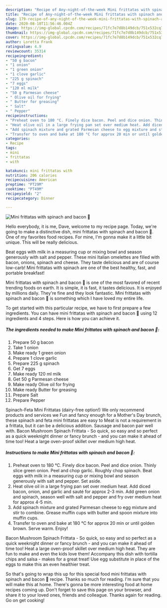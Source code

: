 ```yaml
---
description: "Recipe of Any-night-of-the-week Mini frittatas with spinach and bacon 🥓"
title: "Recipe of Any-night-of-the-week Mini frittatas with spinach and bacon 🥓"
slug: 179-recipe-of-any-night-of-the-week-mini-frittatas-with-spinach-and-bacon
date: 2020-08-10T11:56:46.004Z
image: https://img-global.cpcdn.com/recipes/71fc7e7d8b149dcb/751x532cq70/mini-frittatas-with-spinach-and-bacon-🥓-recipe-main-photo.jpg
thumbnail: https://img-global.cpcdn.com/recipes/71fc7e7d8b149dcb/751x532cq70/mini-frittatas-with-spinach-and-bacon-🥓-recipe-main-photo.jpg
cover: https://img-global.cpcdn.com/recipes/71fc7e7d8b149dcb/751x532cq70/mini-frittatas-with-spinach-and-bacon-🥓-recipe-main-photo.jpg
author: Loretta Frank
ratingvalue: 4.9
reviewcount: 35314
recipeingredient:
- "50 g bacon"
- "1 onion"
- "1 green onion"
- "1 clove garlic"
- "225 g spinach"
- "7 eggs"
- "120 ml milk"
- "50 g Parmesan cheese"
- " Olive oil for frying"
- " Butter for greasing"
- " Salt"
- " Pepper"
recipeinstructions:
- "Preheat oven to 180 °C. Finely dice bacon. Peel and dice onion. Thinly slice green onion. Peel and chop garlic. Roughly chop spinach. Beat eggs with milk in a measuring cup or mixing bowl and season generously with salt and pepper. Set aside."
- "Heat olive oil in a large frying pan set over medium heat. Add diced bacon, onion, and garlic and sauté for approx 2-3 min. Add green onion and spinach, season well with salt and pepper and fry over medium heat for approx 4-5 min."
- "Add spinach mixture and grated Parmesan cheese to egg mixture and stir to combine. Grease muffin cups with butter and spoon mixture into muffin cups."
- "Transfer to oven and bake at 180 °C for approx 20 min or until golden brown. Serve warm. Enjoy!"
categories:
- Recipe
tags:
- mini
- frittatas
- with

katakunci: mini frittatas with 
nutrition: 206 calories
recipecuisine: American
preptime: "PT29M"
cooktime: "PT49M"
recipeyield: "2"
recipecategory: Dinner

---
```



![Mini frittatas with spinach and bacon 🥓](https://img-global.cpcdn.com/recipes/71fc7e7d8b149dcb/751x532cq70/mini-frittatas-with-spinach-and-bacon-🥓-recipe-main-photo.jpg)

Hello everybody, it is me, Dave, welcome to my recipe page. Today, we're going to make a distinctive dish, mini frittatas with spinach and bacon 🥓. One of my favorites food recipes. For mine, I'm gonna make it a little bit unique. This will be really delicious.

Beat eggs with milk in a measuring cup or mixing bowl and season generously with salt and pepper. These mini Italian omelettes are filled with bacon, onions, spinach and cheese. They taste delicious and are of course low-carb! Mini frittatas with spinach are one of the best healthy, fast, and portable breakfast!

Mini frittatas with spinach and bacon 🥓 is one of the most favored of recent trending foods on earth. It is simple, it is fast, it tastes delicious. It is enjoyed by millions daily. They're fine and they look fantastic. Mini frittatas with spinach and bacon 🥓 is something which I have loved my entire life.


To get started with this particular recipe, we have to first prepare a few ingredients. You can have mini frittatas with spinach and bacon 🥓 using 12 ingredients and 4 steps. Here is how you can achieve it.

<!--inarticleads1-->

##### The ingredients needed to make Mini frittatas with spinach and bacon 🥓:

1. Prepare 50 g bacon
1. Take 1 onion
1. Make ready 1 green onion
1. Prepare 1 clove garlic
1. Prepare 225 g spinach
1. Get 7 eggs
1. Make ready 120 ml milk
1. Get 50 g Parmesan cheese
1. Make ready  Olive oil for frying
1. Make ready  Butter for greasing
1. Prepare  Salt
1. Prepare  Pepper


Spinach-Feta Mini Frittatas (dairy-free option!) We only recommend products and services we Fun and fancy enough for a Mother&#39;s Day brunch, these spinach and feta mini frittatas are easy to Meat is not a requirement in a frittata, but it can be a delicious addition. Sausage and bacon pair well with. Bacon Mushroom Spinach Frittata - So quick, so easy and so perfect as a quick weeknight dinner or fancy brunch - and you can make it ahead of time too! Heat a large oven-proof skillet over medium high heat. 

<!--inarticleads2-->

##### Instructions to make Mini frittatas with spinach and bacon 🥓:

1. Preheat oven to 180 °C. Finely dice bacon. Peel and dice onion. Thinly slice green onion. Peel and chop garlic. Roughly chop spinach. Beat eggs with milk in a measuring cup or mixing bowl and season generously with salt and pepper. Set aside.
1. Heat olive oil in a large frying pan set over medium heat. Add diced bacon, onion, and garlic and sauté for approx 2-3 min. Add green onion and spinach, season well with salt and pepper and fry over medium heat for approx 4-5 min.
1. Add spinach mixture and grated Parmesan cheese to egg mixture and stir to combine. Grease muffin cups with butter and spoon mixture into muffin cups.
1. Transfer to oven and bake at 180 °C for approx 20 min or until golden brown. Serve warm. Enjoy!


Bacon Mushroom Spinach Frittata - So quick, so easy and so perfect as a quick weeknight dinner or fancy brunch - and you can make it ahead of time too! Heat a large oven-proof skillet over medium high heat. They are fun to make and even the kids love them! Accompany this dish with tortilla chips and salsa - makes for a great treat! Use egg substitute in place of the eggs to make this an even healthier treat. 

So that's going to wrap this up for this special food mini frittatas with spinach and bacon 🥓 recipe. Thanks so much for reading. I'm sure that you will make this at home. There's gonna be more interesting food at home recipes coming up. Don't forget to save this page on your browser, and share it to your loved ones, friends and colleague. Thanks again for reading. Go on get cooking!
